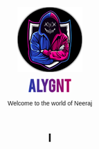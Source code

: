 <!DOCTYPE html>
<html>
<head>
<title>Alygnt - Home</title>
<link rel="icon" type="image/x-icon" href="https://Alygnt.github.io/logo/favicon.ico">
<meta charset="UTF-8">
<meta name="viewport" content="width=device-width, initial-scale=1">
<link rel="stylesheet" href="https://Alygnt.github.io/index.css">
<link rel="stylesheet" href="https://fonts.googleapis.com/css?family=Raleway">
<style>
body,h1,h2,h3,h4,h5 {font-family: "Raleway", sans-serif}
</style>
</head>

<!-- add in head: --> <script src="https://Alygnt.github.io/nav/jquery-1.10.2.js"></script>
<!--Navigation bar-->
<div id="nav-placeholder">

</div>

<script>
$(function(){
  $("#nav-placeholder").load("https://Alygnt.github.io/nav/nav.html");
});
</script>
<!--end of Navigation bar-->

<body class="w3-light-grey">
<!-- w3-content defines a container for fixed size centered content,
and is wrapped around the whole page content, except for the footer in this example -->
<div class="w3-content" style="max-width:1400px">

<!-- Header spacing-->
<header class="w3-container w3-center w3-padding-32">
  <h1><b> </b></h1>
</header>
<header class="w3-container w3-center w3-padding-32">
  <h5><b> </b></h5>
</header>
<!--END Header spacing-->

<!-- Alygnt circle logo -->
<p align="center">
<a href="#" ><img align="center" src="https://raw.githubusercontent.com/Alygnt/Alygnt.github.io/main/logo/Alygnt_logo_circle.png" width="150"></a>
</p>
<!-- END Alygnt circle logo  -->

<!-- Alygnt text logo -->
<p align="center">
<a href="#" ><img align="centre" src="https://raw.githubusercontent.com/Alygnt/Alygnt.github.io/main/logo/Alygnt_text_transbg.png"  width="100"></a>
</p>
<!-- END Alygnt text logo -->

<!-- logo comment -->
<header class="w3-container w3-center">
<p>Welcome to the world of <span class="w3-tag">Neeraj</span></p>
</header>
<!-- END logo comment -->

<!-- Header Text transition-->
<header class="w3-container w3-center w3-padding-32">
<div class="container-md" role="main">
  <div class="row">
    <div class="col-xl-8 offset-xl-2 col-lg-10 offset-lg-1">

<!-- Typed.js -->
<script src="https://Alygnt.github.io/TypeTransition/jquery-1.11.2.min.js"></script> <!-- Typed.js uses old jquery ver -->
<script src="https://Alygnt.github.io/TypeTransition/typed.js" type="text/javascript"></script>
<script>
  $(function(){
    $(".typed").typed({
      strings: ["write about Technology.","try to develop Technology.","create awesome Tools.","create scary tools.","kill bugs.","Exploit others."],
      typeSpeed: 100,
      loop: true,
      backDelay: 1000

    });
  });
</script>

<div class="mobile-js-hide">
  <div class="row">
    <div class="col-sm-12">
      <div class="text-center">
          <h1>I <span class="typed" style="color:#890000";></span></h1>
      </div>
    </div>
  </div>
</div>
</header>

<!-- END w3-content -->
</div>

</body>

<!--Footer-->
<div id="footer-placeholder">

</div>

<script>
$(function(){
  $("#footer-placeholder").load("https://Alygnt.github.io/footer/footer.html");
});
</script>
<!--end of Footer-->

</html>
